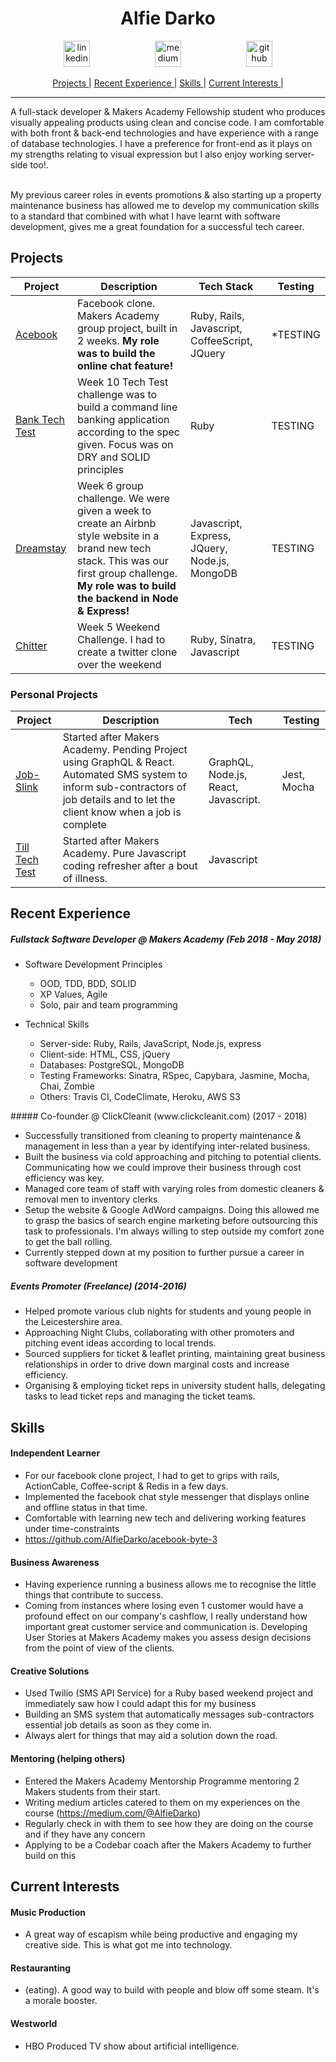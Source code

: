 <h1 align="center">Alfie Darko</h1>

<p align="center">

<a href="https://www.linkedin.com/in/alfie-darko/">
<img src="https://www.iconfinder.com/data/icons/free-social-icons/67/linkedin_circle_color-512.png" alt="linkedin" hspace="50" height="42" width="42"></a>

<a href="https://medium.com/@AlfieDarko">
<img src="https://static1.squarespace.com/static/53457bcae4b0bc890d496d14/t/568ebeee4bf118e7ef8dbef3/1452195567236/medium_logo_detail_icon.png?format=300w" alt="medium" hspace="50" height="42" width="42"></a>

<a href="https://github.com/AlfieDarko">
<img src="https://assets-cdn.github.com/images/modules/logos_page/GitHub-Mark.png" alt="github" hspace="50" height="42" width="42"></a>
</p>
<div align="center">

[Projects ](#projects) |
[Recent Experience ](#recent-experience) |
[Skills ](#skills) |
[Current Interests ](#current-interests) |

</div>

<hr></hr>
A full-stack developer & Makers Academy Fellowship student who produces visually appealing products using clean and concise code. I am comfortable with both front & back-end technologies and have experience with a range of database technologies.
I have a preference for front-end as it plays on my strengths relating to visual expression but I also enjoy working server-side too!.<br><br>

My previous career roles in events promotions & also starting up a property maintenance business has allowed me to develop my communication skills to a standard that combined with what I have learnt with software development, gives me a great foundation for a successful tech career.

## Projects

| Project                                                        | Description                                                                                                                                                                                              | Tech Stack                                    | Testing   |
| -------------------------------------------------------------- | -------------------------------------------------------------------------------------------------------------------------------------------------------------------------------------------------------- | --------------------------------------------- | --------- |
| [Acebook](https://github.com/AlfieDarko/acebook-byte-3)        | Facebook clone. Makers Academy group project, built in 2 weeks. <b>My role was to build the online chat feature!</b>                                                                                     | Ruby, Rails, Javascript, CoffeeScript, JQuery | \*TESTING |
| [Bank Tech Test](https://github.com/AlfieDarko/Bank-Tech-Test) | Week 10 Tech Test challenge was to build a command line banking application according to the spec given. Focus was on DRY and SOLID principles                                                           | Ruby                                          | TESTING   |
| [Dreamstay](https://github.com/AlfieDarko/dream-stay)          | Week 6 group challenge. We were given a week to create an Airbnb style website in a brand new tech stack. This was our first group challenge. <b>My role was to build the backend in Node & Express!</b> | Javascript, Express, JQuery, Node.js, MongoDB | TESTING   |
| [Chitter](https://github.com/AlfieDarko/chitter-challenge)     | Week 5 Weekend Challenge. I had to create a twitter clone over the weekend                                                                                                                               | Ruby, Sinatra, Javascript                     | TESTING   |

### Personal Projects

| Project                                                        | Description                                                                                                                                                                          | Tech                                 | Testing     |
| -------------------------------------------------------------- | ------------------------------------------------------------------------------------------------------------------------------------------------------------------------------------ | ------------------------------------ | ----------- |
| [Job-Slink](https://github.com/AlfieDarko/job-slink)           | Started after Makers Academy. Pending Project using GraphQL & React. Automated SMS system to inform sub-contractors of job details and to let the client know when a job is complete | GraphQL, Node.js, React, Javascript. | Jest, Mocha |
| [Till Tech Test](https://github.com/AlfieDarko/Till-Tech-Test) | Started after Makers Academy. Pure Javascript coding refresher after a bout of illness.                                                                                              | Javascript                           |             |

## Recent Experience

##### Fullstack Software Developer @ Makers Academy (Feb 2018 - May 2018)

* Software Development Principles

  * OOD, TDD, BDD, SOLID
  * XP Values, Agile
  * Solo, pair and team programming

- Technical Skills

  * Server-side: Ruby, Rails, JavaScript, Node.js, express
  * Client-side: HTML, CSS, jQuery
  * Databases: PostgreSQL, MongoDB
  * Testing Frameworks: Sinatra, RSpec, Capybara, Jasmine, Mocha, Chai, Zombie
  * Others: Travis CI, CodeClimate, Heroku, AWS S3

</ul></ul>
##### Co-founder @ ClickCleanit (www.clickcleanit.com) (2017 - 2018)

* Successfully transitioned from cleaning to property maintenance & management in less than a year by identifying inter-related business.
* Built the business via cold approaching and pitching to potential clients. Communicating how we could improve their business through cost efficiency was key.
* Managed core team of staff with varying roles from domestic cleaners & removal men to inventory clerks
* Setup the website & Google AdWord campaigns. Doing this allowed me to grasp the basics of search engine marketing before outsourcing this task to professionals. I'm always willing to step outside my comfort zone to get the ball rolling.
* Currently stepped down at my position to further pursue a career in software development

##### Events Promoter (Freelance) (2014-2016)

* Helped promote various club nights for students and young people in the Leicestershire area.
* Approaching Night Clubs, collaborating with other promoters and pitching event ideas according to local trends.
* Sourced suppliers for ticket & leaflet printing, maintaining great business relationships in order to drive down marginal costs and increase efficiency.
* Organising & employing ticket reps in university student halls, delegating tasks to lead ticket reps and managing the ticket teams.

## Skills

#### Independent Learner

* For our facebook clone project, I had to get to grips with rails, ActionCable, Coffee-script & Redis in a few days.
* Implemented the facebook chat style messenger that displays online and offline status in that time.
* Comfortable with learning new tech and delivering working features under time-constraints
* https://github.com/AlfieDarko/acebook-byte-3

#### Business Awareness

* Having experience running a business allows me to recognise the little things that contribute to success.
* Coming from instances where losing even 1 customer would have a profound effect on our company's cashflow, I really understand how important great customer service and communication is. Developing User Stories at Makers Academy makes you assess design decisions from the point of view of the clients.

#### Creative Solutions

* Used Twilio (SMS API Service) for a Ruby based weekend project and immediately saw how I could adapt this for my business
* Building an SMS system that automatically messages sub-contractors essential job details as soon as they come in.
* Always alert for things that may aid a solution down the road.

#### Mentoring (helping others)

* Entered the Makers Academy Mentorship Programme mentoring 2 Makers students from their start.
* Writing medium articles catered to them on my experiences on the course (https://medium.com/@AlfieDarko)
* Regularly check in with them to see how they are doing on the course and if they have any concern
* Applying to be a Codebar coach after the Makers Academy to further build on this

## Current Interests

#### Music Production

* A great way of escapism while being productive and engaging my creative side. This is what got me into technology.

#### Restauranting

* (eating). A good way to build with people and blow off some steam. It's a morale booster.

#### Westworld

* HBO Produced TV show about artificial intelligence.
